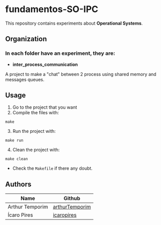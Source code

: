 # fundamentos-SO-IPC

This repository contains experiments about **Operational Systems**.

## Organization

### In each folder have an experiment, they are:

* **inter_process_communication**

A project to make a "chat" between 2 process using shared memory and messages queues.

## Usage

1. Go to the project that you want
2. Compile the files with:

`make`

3. Run the project with:

`make run`

4. Clean the project with:

`make clean`

* Check the `Makefile` if there any doubt.

## Authors

|Name|Github|
|----|------|
|Arthur Temporim|[arthurTemporim](https://github.com/arthurTemporim/)|
|Ícaro Pires|[icaropires](https://github.com/icaropires/)|
